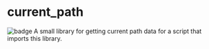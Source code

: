 # current_path
![badge](https://img.shields.io/endpoint?url=https://gist.githubusercontent.com/jon-edward/0cffc203e1e03b87f50004c11fd92543/raw/)
A small library for getting current path data for a script that imports this library.
